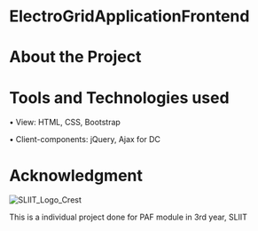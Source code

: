 # ElectroGridApplicationFrontend
# About the Project
# Tools and Technologies used
• View: HTML, CSS, Bootstrap 

• Client-components: jQuery, Ajax for DC
# Acknowledgment
![SLIIT_Logo_Crest](https://user-images.githubusercontent.com/81189012/168448564-fd824b0a-b595-41a2-becb-fdcb21582e4c.png)

This is a individual project done for PAF module in 3rd year, SLIIT
